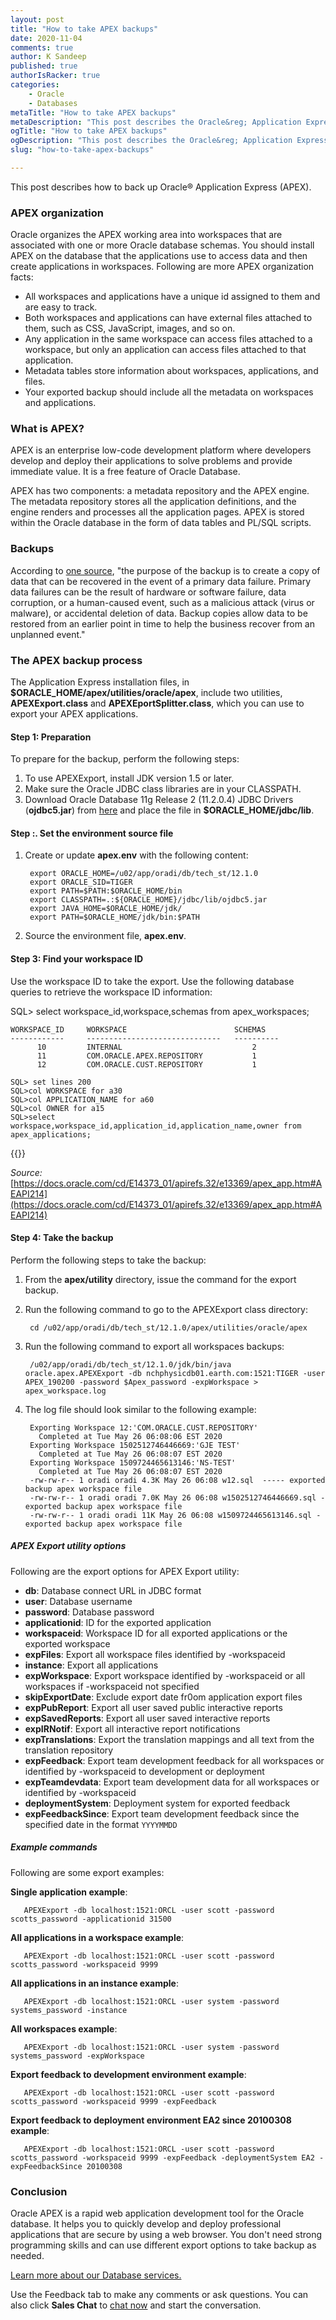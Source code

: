 ```yaml
---
layout: post
title: "How to take APEX backups"
date: 2020-11-04
comments: true
author: K Sandeep
published: true
authorIsRacker: true
categories:
    - Oracle
    - Databases
metaTitle: "How to take APEX backups"
metaDescription: "This post describes the Oracle&reg; Application Express (APEX) backup process."
ogTitle: "How to take APEX backups"
ogDescription: "This post describes the Oracle&reg; Application Express (APEX) backup process."
slug: "how-to-take-apex-backups"

---
```


This post describes how to back up Oracle&reg; Application Express (APEX). 

<!--more-->

### APEX organization

Oracle organizes the APEX working area into workspaces that are associated with one or more
Oracle database schemas. You should install APEX on the database that the applications use
to access data and then create applications in workspaces. Following are more APEX
organization facts:

- All workspaces and applications have a unique id assigned to them and are easy to track. 
- Both workspaces and applications can have external files attached to them, such as CSS,
  JavaScript, images, and so on. 
- Any application in the same workspace can access files attached to a workspace, but only
  an application can access files attached to that application. 
- Metadata tables store information about workspaces, applications, and files.
- Your exported backup should include all the metadata on workspaces and applications.

### What is APEX?

APEX is an enterprise low-code development platform where developers develop and deploy
their applications to solve problems and provide immediate value. It is a free feature of
Oracle Database.

APEX has two components: a metadata repository and the APEX engine. The metadata repository
stores all the application definitions, and the engine renders and processes all the
application pages. APEX is stored within the Oracle database in the form of data tables and
PL/SQL scripts.
 
### Backups
 
According to [one source](https://www.netapp.com/data-protection/backup-recovery/what-is-backup-recovery/),
"the purpose of the backup is to create a copy of data that can be recovered in the event
of a primary data failure. Primary data failures can be the result of hardware or software
failure, data corruption, or a human-caused event, such as a malicious attack (virus or
malware), or accidental deletion of data. Backup copies allow data to be restored from an
earlier point in time to help the business recover from an unplanned event."
 
### The APEX backup process
 
The Application Express installation files, in **$ORACLE_HOME/apex/utilities/oracle/apex**,
include two utilities, **APEXExport.class** and **APEXEportSplitter.class**, which you can
use to export your APEX applications.
 
#### Step 1: Preparation

To prepare for the backup, perform the following steps:

1. To use APEXExport, install JDK version 1.5 or later. 
2. Make sure the Oracle JDBC class libraries are in your CLASSPATH.
3. Download Oracle Database 11g Release 2 (11.2.0.4) JDBC Drivers (**ojdbc5.jar**)
   from [here](https://www.oracle.com/database/technologies/jdbcdriver-ucp-downloads.html)
   and place the file in **$ORACLE_HOME/jdbc/lib**.
 
#### Step :. Set the environment source file
 
1. Create or update **apex.env** with the following content:
 
        export ORACLE_HOME=/u02/app/oradi/db/tech_st/12.1.0
        export ORACLE_SID=TIGER
        export PATH=$PATH:$ORACLE_HOME/bin
        export CLASSPATH=.:${ORACLE_HOME}/jdbc/lib/ojdbc5.jar
        export JAVA_HOME=$ORACLE_HOME/jdk/
        export PATH=$ORACLE_HOME/jdk/bin:$PATH
 
2. Source the environment file, **apex.env**.
 
#### Step 3: Find your workspace ID

Use the workspace ID to take the export. Use the following database queries to retrieve
the workspace ID information:
 
SQL> select workspace_id,workspace,schemas from apex_workspaces;
 
    WORKSPACE_ID     WORKSPACE                        SCHEMAS
    ------------     ------------------------------   ----------
          10         INTERNAL                             2
          11         COM.ORACLE.APEX.REPOSITORY           1
          12         COM.ORACLE.CUST.REPOSITORY           1
 
    SQL> set lines 200
    SQL>col WORKSPACE for a30
    SQL>col APPLICATION_NAME for a60
    SQL>col OWNER for a15
    SQL>select workspace,workspace_id,application_id,application_name,owner from apex_applications;
 
{{<img src="Picture1.png" title="" alt="">}}
 
*Source:* [https://docs.oracle.com/cd/E14373_01/apirefs.32/e13369/apex_app.htm#AEAPI214](https://docs.oracle.com/cd/E14373_01/apirefs.32/e13369/apex_app.htm#AEAPI214)

 
#### Step 4: Take the backup

Perform the following steps to take the backup:

1. From the **apex/utility** directory, issue the command for the export backup.
 
2. Run the following command to go to the APEXExport class directory:
 
        cd /u02/app/oradi/db/tech_st/12.1.0/apex/utilities/oracle/apex
 
3. Run the following command to export all workspaces backups:
 
        /u02/app/oradi/db/tech_st/12.1.0/jdk/bin/java oracle.apex.APEXExport -db nchphysicdb01.earth.com:1521:TIGER -user APEX_190200 -password $Apex_password -expWorkspace > apex_workspace.log
 
4. The log file should look similar to the following example:
 
        Exporting Workspace 12:'COM.ORACLE.CUST.REPOSITORY'
          Completed at Tue May 26 06:08:06 EST 2020
        Exporting Workspace 1502512746446669:'GJE TEST'
          Completed at Tue May 26 06:08:07 EST 2020
        Exporting Workspace 1509724465613146:'NS-TEST'
          Completed at Tue May 26 06:08:07 EST 2020
        -rw-rw-r-- 1 oradi oradi 4.3K May 26 06:08 w12.sql  ----- exported backup apex workspace file
        -rw-rw-r-- 1 oradi oradi 7.0K May 26 06:08 w1502512746446669.sql - exported backup apex workspace file
        -rw-rw-r-- 1 oradi oradi 11K May 26 06:08 w1509724465613146.sql - exported backup apex workspace file
 
##### APEX Export utility options
 
Following are the export options for APEX Export utility:
  
- **db**: Database connect URL in JDBC format
- **user**: Database username
- **password**: Database password
- **applicationid**: ID for the exported application
- **workspaceid**: Workspace ID for all  exported applications or the exported workspace
- **expFiles**: Export all workspace files identified by -workspaceid
- **instance**: Export all applications
- **expWorkspace**: Export workspace identified by -workspaceid or all workspaces if -workspaceid not specified
- **skipExportDate**: Exclude export date fr0om application export files
- **expPubReport**: Export all user saved public interactive reports
- **expSavedReports**: Export all user saved interactive reports
- **expIRNotif**: Export all interactive report notifications
- **expTranslations**: Export the translation mappings and all text from the translation repository
- **expFeedback**: Export team development feedback for all workspaces or identified by -workspaceid to development or deployment
- **expTeamdevdata**: Export team development data for all workspaces or identified by -workspaceid
- **deploymentSystem**: Deployment system for exported feedback
- **expFeedbackSince**: Export team development feedback since the specified date in the format `YYYYMMDD`
 
##### Example commands

Following are some export examples:

**Single application example**:

       APEXExport -db localhost:1521:ORCL -user scott -password scotts_password -applicationid 31500
 
**All applications in a workspace example**:

       APEXExport -db localhost:1521:ORCL -user scott -password scotts_password -workspaceid 9999
 
**All applications in an instance example**:

       APEXExport -db localhost:1521:ORCL -user system -password systems_password -instance
 
**All workspaces example**:

       APEXExport -db localhost:1521:ORCL -user system -password systems_password -expWorkspace
 
**Export feedback to development environment example**:

       APEXExport -db localhost:1521:ORCL -user scott -password scotts_password -workspaceid 9999 -expFeedback
 
**Export feedback to deployment environment EA2 since 20100308 example**:

       APEXExport -db localhost:1521:ORCL -user scott -password scotts_password -workspaceid 9999 -expFeedback -deploymentSystem EA2 -expFeedbackSince 20100308

### Conclusion
 
Oracle APEX is a rapid web application development tool for the Oracle database. It helps
you to quickly develop and deploy professional applications that are secure by using a web
browser. You don't need strong programming skills and can use different export options to
take backup as needed.  


<a class="cta red" id="cta" href="https://www.rackspace.com/data/dba-services">Learn more about our Database services.</a>

Use the Feedback tab to make any comments or ask questions. You can also click
**Sales Chat** to [chat now](https://www.rackspace.com/) and start the conversation.
